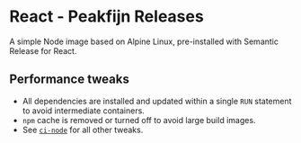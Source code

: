 # React - Peakfijn Releases

A simple Node image based on Alpine Linux, pre-installed with Semantic Release for React.

## Performance tweaks

- All dependencies are installed and updated within a single `RUN` statement to avoid intermediate containers.
- `npm` cache is removed or turned off to avoid large build images.
- See [`ci-node`](https://github.com/byCedric/Docker/tree/master/images/ci-node) for all other tweaks.
